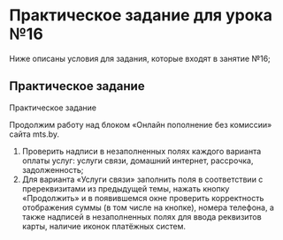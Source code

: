 # Практическое задание для урока №16
Ниже описаны условия для задания, которые входят в занятие №16;

## Практическое задание

Практическое задание

Продолжим работу над блоком «Онлайн пополнение без комиссии» сайта mts.by.
1. Проверить надписи в незаполненных полях каждого варианта оплаты услуг: услуги связи, домашний интернет, рассрочка, задолженность;
2. Для варианта «Услуги связи» заполнить поля в соответствии с пререквизитами из предыдущей темы, нажать кнопку «Продолжить» и в появившемся окне проверить корректность отображения суммы (в том числе на кнопке), номера телефона, а также надписей в незаполненных полях для ввода реквизитов карты, наличие иконок платёжных систем.